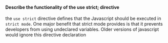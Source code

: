 #### Describe the functionality of the use strict; directive

the `use strict` directive defines that the Javascript should be executed in `strict mode`.
One major benefit that strict mode provides is that it prevents developers from using
undeclared variables. Older versions of javascript would ignore this directive declaration
